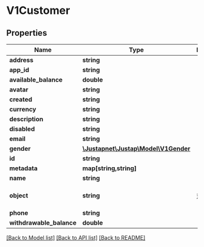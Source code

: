 # V1Customer

## Properties
Name | Type | Description | Notes
------------ | ------------- | ------------- | -------------
**address** | **string** |  | [optional] 
**app_id** | **string** |  | [optional] 
**available_balance** | **double** |  | [optional] 
**avatar** | **string** |  | [optional] 
**created** | **string** |  | [optional] 
**currency** | **string** |  | [optional] 
**description** | **string** |  | [optional] 
**disabled** | **string** |  | [optional] 
**email** | **string** |  | [optional] 
**gender** | [**\Justapnet\Justap\Model\V1Gender**](V1Gender.md) |  | [optional] 
**id** | **string** |  | [optional] 
**metadata** | **map[string,string]** |  | [optional] 
**name** | **string** |  | [optional] 
**object** | **string** | 对象类型 | [optional] [default to 'Customer']
**phone** | **string** |  | [optional] 
**withdrawable_balance** | **double** |  | [optional] 

[[Back to Model list]](../README.md#documentation-for-models) [[Back to API list]](../README.md#documentation-for-api-endpoints) [[Back to README]](../README.md)



